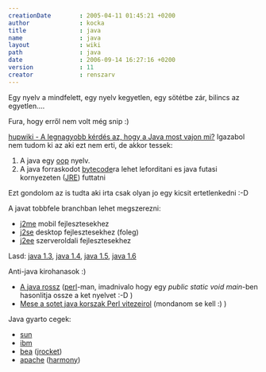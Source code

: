 ```yaml
---
creationDate        : 2005-04-11 01:45:21 +0200 
author              : kocka 
title               : java 
name                : java 
layout              : wiki 
path                : java 
date                : 2006-09-14 16:27:16 +0200 
version             : 11 
creator             : renszarv 
---
```

Egy nyelv a mindfelett, egy nyelv kegyetlen, egy sötétbe zár, bilincs az egyetlen....


Fura, hogy erről nem volt még snip :)

[hupwiki - A legnagyobb kérdés az, hogy a Java most vajon mi?](http://hup.hu/wiki/index.php/Java) Igazabol nem tudom ki az aki ezt nem erti, de akkor tessek:

1.   A java egy [oop](oop.html) nyelv.
1.   A java forraskodot [bytecode](bytecode.html)ra lehet leforditani es java futasi kornyezeten ([JRE](JRE.html)) futtatni

Ezt gondolom az is tudta aki irta csak olyan jo egy kicsit ertetlenkedni :-D

A javat tobbfele branchban lehet megszerezni: 

*   [j2me](j2me.html) mobil fejlesztesekhez
*   [j2se](j2se.html) desktop fejlesztesekhez (foleg)
*   [j2ee](j2ee.html) szerveroldali fejlesztesekhez

Lasd: [java 1.3](Missing.html), [java 1.4](java%201.4.html), [java 1.5](java%201.5.html), [java 1.6](java%201.6.html)

Anti-java kirohanasok :)

*   [A java rossz](http://padre.web.elte.hu/java.html) ([perl](perl.html)-man, imadnivalo hogy egy _public static void main_-ben hasonlitja ossze a ket nyelvet :-D )
*   [Mese a sotet java korszak Perl vitezeirol](http://www.oreillynet.com/pub/wlg/8317) (mondanom se kell :) )

Java gyarto cegek:

*   [sun](Sun.html)
*   [ibm](IBM.html)
*   [bea](bea.html) ([jrocket](jrocket.html))
*   [apache](apache.html) ([harmony](Harmony.html))


